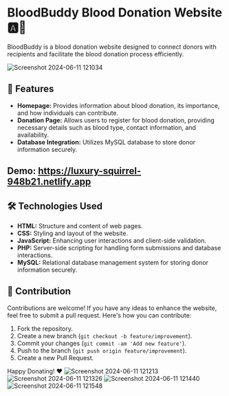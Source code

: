 
# BloodBuddy Blood Donation Website 🅰️💉
BloodBuddy is a blood donation website designed to connect donors with recipients and facilitate the blood donation process efficiently.

![Screenshot 2024-06-11 121034](https://github.com/samiksha1503/BloodBuddy-web-application/assets/131444629/f14039ee-14eb-4249-8b54-86dfabd9ca9b)

## 🚀 Features

- **Homepage:** Provides information about blood donation, its importance, and how individuals can contribute.
- **Donation Page:** Allows users to register for blood donation, providing necessary details such as blood type, contact information, and availability.
- **Database Integration:** Utilizes MySQL database to store donor information securely.

## Demo: https://luxury-squirrel-948b21.netlify.app

## 🛠️ Technologies Used

- **HTML:** Structure and content of web pages.
- **CSS:** Styling and layout of the website.
- **JavaScript:** Enhancing user interactions and client-side validation.
- **PHP:** Server-side scripting for handling form submissions and database interactions.
- **MySQL:** Relational database management system for storing donor information securely.

## 🤝 Contribution

Contributions are welcome! If you have any ideas to enhance the website, feel free to submit a pull request. Here's how you can contribute:

1. Fork the repository.
2. Create a new branch (`git checkout -b feature/improvement`).
3. Commit your changes (`git commit -am 'Add new feature'`).
4. Push to the branch (`git push origin feature/improvement`).
5. Create a new Pull Request.

Happy Donating! ❤️
![Screenshot 2024-06-11 121213](https://github.com/samiksha1503/BloodBuddy-web-application/assets/131444629/6e7901ca-e1eb-4d75-ac27-0d798f2ab951)
![Screenshot 2024-06-11 121326](https://github.com/samiksha1503/BloodBuddy-web-application/assets/131444629/232c006e-4ec1-4c2f-8dca-acd4c940976a)
![Screenshot 2024-06-11 121440](https://github.com/samiksha1503/BloodBuddy-web-application/assets/131444629/acf84653-cc96-462a-9c16-ad0d19cbefc1)
![Screenshot 2024-06-11 121548](https://github.com/samiksha1503/BloodBuddy-web-application/assets/131444629/e877b7ab-5bd5-4c90-8e08-183bd93e1549)



